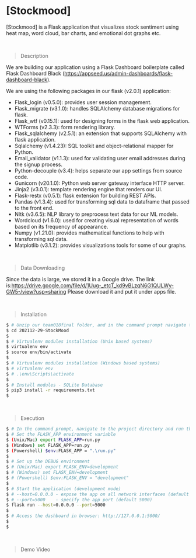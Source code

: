# [Stockmood]

[Stockmood] is a Flask application that visualizes stock sentiment using heat map, word cloud, bar charts, and emotional dot 
graphs etc. 

<br />

> Description

We are building our application using a Flask Dashboard boilerplate called Flask Dashboard Black (https://appseed.us/admin-dashboards/flask-dashboard-black).

We are using the following packages in our flask (v2.0.1) application:
- Flask_login (v0.5.0): provides user session management.
- Flask_migrate (v3.1.0): handles SQLAlchemy database migrations for flask.
- Flask_wtf (v0.15.1): used for designing forms in the flask web application.
- WTForms (v2.3.3): form rendering library.
- Flask_sqlalchemy (v2.5.1): an extension that supports SQLAlchemy with flask application.
- Sqlalchemy (v1.4.23): SQL toolkit and object-relational mapper for Python.
- Email_validator (v1.1.3): used for validating user email addresses during the signup process.
- Python-decouple (v3.4): helps separate our app settings from source code.
- Gunicorn (v20.1.0): Python web server gateway interface HTTP server.
- Jinja2 (v3.0.1): template rendering engine that renders our UI.
- Flask-restx (v0.5.1): flask extension for building REST APIs.
- Pandas (v1.3.4): used for transforming sql data to dataframe that passed to the front end.
- Nltk (v3.6.5): NLP library to preprocess text data for our ML models.
- Wordcloud (v1.6.0): used for creating visual representation of words based on its frequency of appearance.
- Numpy (v1.21.0): provides mathematical functions to help with transforming sql data.
- Matplotlib (v3.1.2): provides visualizations tools for some of our graphs.

<br />

> Data Downloading

Since the data is large, we stored it in a Google drive. The link is:https://drive.google.com/file/d/1Uug-_etcT_kd9vBLzqN6G1QULWy-GW5-/view?usp=sharing
Please download it and put it under apps file.


<br />

> Installation

```bash
$ # Unzip our team018final folder, and in the command prompt navigate to the code/stockmood directory
$ cd 202112-29-StockMood
$
$ # Virtualenv modules installation (Unix based systems)
$ virtualenv env
$ source env/bin/activate
$
$ # Virtualenv modules installation (Windows based systems)
$ # virtualenv env
$ # .\env\Scripts\activate
$
$ # Install modules - SQLite Database
$ pip3 install -r requirements.txt
$
```
<br />

> Execution

```bash
$ # In the command prompt, navigate to the project directory and run the following commands.
$ # Set the FLASK_APP environment variable
$ (Unix/Mac) export FLASK_APP=run.py
$ (Windows) set FLASK_APP=run.py
$ (Powershell) $env:FLASK_APP = ".\run.py"
$
$ # Set up the DEBUG environment
$ # (Unix/Mac) export FLASK_ENV=development
$ # (Windows) set FLASK_ENV=development
$ # (Powershell) $env:FLASK_ENV = "development"
$
$ # Start the application (development mode)
$ # --host=0.0.0.0 - expose the app on all network interfaces (default 127.0.0.1)
$ # --port=5000    - specify the app port (default 5000)  
$ flask run --host=0.0.0.0 --port=5000
$
$ # Access the dashboard in browser: http://127.0.0.1:5000/
$
$
```

<br />

> Demo Video
